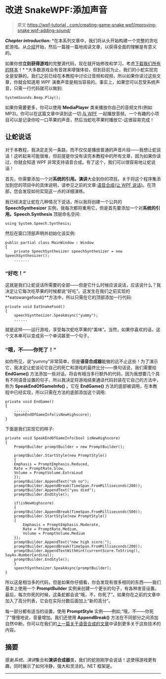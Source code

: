 # 改进 SnakeWPF:添加声音

> 原文:[https://wpf-tutorial . com/creating-game-snake wpf/improving-snake wpf-adding-sound/](https://wpf-tutorial.com/creating-game-snakewpf/improving-snakewpf-adding-sound/)

***Chapter introduction:*** *在本系列文章中，我们将从头开始构建一个完整的贪吃蛇游戏。从[介绍](https://www.wpf-tutorial.com/creating-game-snakewpf/introduction/)开始，然后一篇接一篇地阅读文章，以获得全面的理解是有意义的。

如果你想**立刻获得游戏**的完整源代码，现在就开始修改和学习，考虑[下载我们所有的样本](https://www.wpf-tutorial.com/download-wpf-tutorial-pdf-with-sample-code/)！*  *大多数游戏会有音效来增强体验，但到目前为止，我们的小蛇实现完全是安静的。我们之前已经在本教程中讨论过音频和视频，所以如果你读过这些文章，你就会知道用 WPF 演奏声音是相当容易的。事实上，如果您可以忍受系统声音，只需一行代码就可以做到:

```
SystemSounds.Beep.Play();
```

如果你需要更多，你可以使用 **MediaPlayer** 类来播放你自己的音频文件(例如 MP3)。你可以在这篇文章中读到这一切:[与 WPF](https://www.wpf-tutorial.com/audio-video/playing-audio/) 一起播放音频。一个有趣的小项目可以是记录你咬一口苹果的声音，然后当蛇吃苹果时播放它-这很容易完成！

## 让蛇说话

对于本教程，我决定走另一条路，而不仅仅是播放普通的声音片段——我想让蛇说话！这听起来可能很难，但前提是你没有读完本教程中的所有文章，因为如果你读过，你就会知道 WPF 非常支持语音合成。有了这个，我们可以很容易地让蛇说话！

首先，你需要添加一个对**系统的引用。演讲**大会到你的项目。关于将这个程序集添加到您的项目中的具体说明，请参见之前的文章:[语音合成(让 WPF 说话)](https://www.wpf-tutorial.com/audio-video/speech-synthesis-making-wpf-talk/)。在顶部，您会发现如何实现这一点的详细演练。

<input type="hidden" name="IL_IN_ARTICLE">

我已经决定让蛇在几种情况下说话，所以我将创建一个公共的 **SpeechSynthesizer** 实例，我每次都将重用它，但是首先要添加一个对**系统的引用。Speech.Synthesis** 顶层命名空间:

```
using System.Speech.Synthesis;
```

然后在窗口顶部声明并初始化该实例:

```
public partial class MainWindow : Window
{
    private SpeechSynthesizer speechSynthesizer = new SpeechSynthesizer();
    .......
```

### “好吃！”

这就是我们让蛇说话所需要的全部——但是它什么时候应该说话，应该说什么？我决定让它每次吃苹果的时候都说“好吃”。这发生在我们之前实现的**eatswangefood()**方法中，所以只需在它的顶部添加一行代码:

```
private void EatSnakeFood()
{
    speechSynthesizer.SpeakAsync("yummy");
    ......
```

就是这样——运行游戏，享受每次蛇吃苹果的“美味”。当然，如果你喜欢的话，这个文本串可以变成另一个单词甚至一个句子。

### “哦，不——你死了！”

如你所见，说“yummy”非常简单，但是**语音合成器**能做的远不止这些！为了演示它，我决定让蛇谈论它自己的死亡和游戏的最终比分——换句话说，我们需要给 **EndGame()** 方法添加一些对话。将会有相当多行额外的代码，因为我想要几个具有不同语音设置的句子，所以我决定将游戏结束通话代码封装在它自己的方法中，称为 **SpeakEndOfGameInfo()** 。它在 **EndGame()** 方法的底部被调用，在本教程中已经实现，所以只需在方法的底部添加这个调用:

```
private void EndGame()
{
    .......
    SpeakEndOfGameInfo(isNewHighscore);
}
```

下面是我们实现它的样子:

```
private void SpeakEndOfGameInfo(bool isNewHighscore)  
{  
    PromptBuilder promptBuilder = new PromptBuilder();  

    promptBuilder.StartStyle(new PromptStyle()  
    {  
    Emphasis = PromptEmphasis.Reduced,  
    Rate = PromptRate.Slow,  
    Volume = PromptVolume.ExtraLoud  
    });  
    promptBuilder.AppendText("oh no");  
    promptBuilder.AppendBreak(TimeSpan.FromMilliseconds(200));  
    promptBuilder.AppendText("you died");  
    promptBuilder.EndStyle();  

    if(isNewHighscore)  
    {  
    promptBuilder.AppendBreak(TimeSpan.FromMilliseconds(500));  
    promptBuilder.StartStyle(new PromptStyle()  
    {  
        Emphasis = PromptEmphasis.Moderate,  
        Rate = PromptRate.Medium,  
        Volume = PromptVolume.Medium  
    });  
    promptBuilder.AppendText("new high score:");  
    promptBuilder.AppendBreak(TimeSpan.FromMilliseconds(200));  
    promptBuilder.AppendTextWithHint(currentScore.ToString(), SayAs.NumberCardinal);  
    promptBuilder.EndStyle();  
    }  
    speechSynthesizer.SpeakAsync(promptBuilder);  
}
```

所以这是相当多的代码，但是如果你仔细看，你会发现有很多相同的东西——我们基本上使用一个 **PromptBuilder** 实例来创建一个更长的句子，有各种发音设置。最后，每次你死的时候，这条蛇都会说“哦，不，你死了”。如果你在之前的文章中加入了高分列表，它会在实际分数后面加上“新的高分”。

每一部分都有适当的设置，使用 **PromptStyle** 实例——例如,“哦，不——你死了”慢慢地说，音量增加。我们还使用 **AppendBreak()** 方法在不同部分之间添加自然中断。你可以在我们的[上一篇关于语音合成的文章](https://www.wpf-tutorial.com/audio-video/speech-synthesis-making-wpf-talk/)中读到更多关于这些技术的内容。

## 摘要

感谢*系统。演讲*集合和**演讲合成器**类，我们的蛇刚刚学会说话！这使得游戏更有趣，同时展示了如何冷静，强大和灵活的。NET 框架是。

* * **